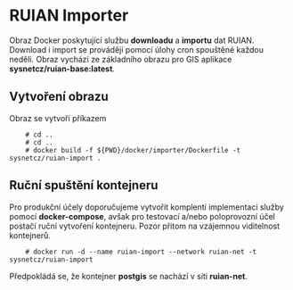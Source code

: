 # RUIAN Importer

Obraz Docker poskytující službu **downloadu** a **importu** dat RUIAN.
Download i import se provádějí pomocí úlohy cron spouštěné každou neděli.
Obraz vychází ze základního obrazu pro GIS aplikace **sysnetcz/ruian-base:latest**.

## Vytvoření obrazu

Obraz se vytvoří příkazem

        # cd ..
        # cd ..
        # docker build -f ${PWD}/docker/importer/Dockerfile -t sysnetcz/ruian-import .

## Ruční spuštění kontejneru

Pro produkční účely doporučujeme vytvořit komplentí implementaci služby pomocí **docker-compose**, avšak pro testovací a/nebo poloprovozní účel postačí ruční vytvoření kontejneru. Pozor přitom na vzájemnou viditelnost kontejnerů.

        # docker run -d --name ruian-import --network ruian-net -t sysnetcz/ruian-import

Předpokládá se, že kontejner **postgis** se nachází v síti **ruian-net**.
